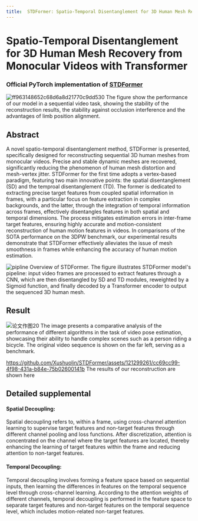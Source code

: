 ```yaml
---
title:  STDFormer: Spatio-Temporal Disentanglement for 3D Human Mesh Recovery from Monocular Videos with Transformer
---
```

# Spatio-Temporal Disentanglement for 3D Human Mesh Recovery from Monocular Videos with Transformer

### Official PyTorch implementation of [STDFormer](https://github.com/STDFormer-3D-Human-Mesh-Recovery/STDFormer)

![ff963148652c68d6a8d21770c9dd530](https://github.com/Xushuolin/STDFormer/assets/121299261/38e5e823-e68d-43fc-947b-ce478ad92933)
The figure show the performance of our model in a sequential video task, showing the stability of the reconstruction results, the stability against occlusion interference and the advantages of limb position alignment.


## Abstract
A novel spatio-temporal disentanglement method, STDFormer is presented, specifically designed for reconstructing sequential 3D human meshes from monocular videos. Precise and stable dynamic meshes are recovered, significantly reducing the phenomenon of human mesh distortion and mesh-vertex jitter. STDFormer for the first time adopts a vertex-based paradigm, featuring two main innovative points: the spatial disentanglement (SD) and the temproal disentanglement (TD). The former is dedicated to extracting precise target features from coupled spatial information in frames, with a particular focus on feature extraction in complex backgrounds, and the latter, through the integration of temporal information across frames, effectively disentangles features in both spatial and temporal dimensions. The process mitigates estimation errors in inter-frame target features, ensuring highly accurate and motion-consistent reconstruction of human motion features in videos.  In comparisons of the SOTA performance on the 3DPW benchmark, our experimental results demonstrate that STDFormer effectively alleviates the issue of mesh smoothness in frames while enhancing the accuracy of human motion estimation.

![pipline](https://github.com/Xushuolin/STDFormer/assets/121299261/07bf372f-7d02-493f-bf72-bd7b2b0be288)
Overview of STDFormer. The figure illustrates STDFormer model's pipeline: input video frames are processed to extract features through a CNN, which are then disentangled by SD and TD modules, reweighted by a Sigmoid function, and finally decoded by a Transformer encoder to output the sequenced 3D human mesh.

## Result

![论文作图20](https://github.com/Xushuolin/STDFormer/assets/121299261/11078bc5-162b-4672-bc26-1a3dd279b9e9)
The image presents a comparative analysis of the performance of different algorithms in the task of video pose estimation, showcasing their ability to handle complex scenes such as a person riding a bicycle. The original video sequence is shown on the far left, serving as a benchmark.

https://github.com/Xushuolin/STDFormer/assets/121299261/cc69cc99-4f98-431a-b84e-75b02600141b
The results of our reconstruction are shown here


## Detailed supplemental
#### Spatial Decoupling:

Spatial decoupling refers to, within a frame, using cross-channel attention learning to supervise target features and non-target features through different channel pooling and loss functions. After discretization, attention is concentrated on the channel where the target features are located, thereby enhancing the learning of target features within the frame and reducing attention to non-target features.

#### Temporal Decoupling:

Temporal decoupling involves forming a feature space based on sequential inputs, then learning the differences in features on the temporal sequence level through cross-channel learning. According to the attention weights of different channels, temporal decoupling is performed in the feature space to separate target features and non-target features on the temporal sequence level, which includes motion-related non-target features.

